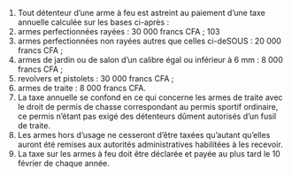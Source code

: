 1) Tout détenteur d’une arme à feu est astreint au paiement d’une taxe annuelle calculée sur les bases ci-après :
1) armes perfectionnées rayées : 30 000 francs CFA ;
103
2) armes perfectionnées non rayées autres que celles ci-deSOUS : 20 000 francs
CFA ;
3) armes de jardin ou de salon d’un calibre égal ou inférieur à 6 mm : 8 000
francs CFA ;
4) revolvers et pistolets : 30 000 francs CFA ;
4) armes de traite : 8 000 francs CFA.
2) La taxe annuelle se confond en ce qui concerne les armes de traite avec le droit
de permis de chasse correspondant au permis sportif ordinaire, ce permis n’étant pas exigé des détenteurs dûment autorisés d’un fusil de traite.
3) Les armes hors d’usage ne cesseront d’être taxées qu’autant qu’elles auront été
remises aux autorités administratives habilitées à les recevoir.
4) La taxe sur les armes à feu doit être déclarée et payée au plus tard le 10 février de
chaque année.